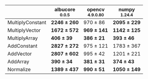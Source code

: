 |                |albucore<br><small>0.0.5</small>|opencv<br><small>4.9.0.80</small>|numpy<br><small>1.24.4</small>|
|----------------|--------------------------------|---------------------------------|------------------------------|
|MultiplyConstant|**2246 ± 260**                  |970 ± 86                         |**2095 ± 229**                |
|MultiplyVector  |**1672 ± 572**                  |**969 ± 141**                    |**1142 ± 125**                |
|MultiplyArray   |**406 ± 39**                    |**386 ± 21**                     |**393 ± 46**                  |
|AddConstant     |**2827 ± 272**                  |975 ± 121                        |1783 ± 367                    |
|AddVector       |**2807 ± 602**                  |995 ± 42                         |1201 ± 221                    |
|AddArray        |**390 ± 34**                    |**381 ± 31**                     |**374 ± 43**                  |
|Normalize       |**1389 ± 437**                  |**990 ± 51**                     |**1050 ± 149**                |
